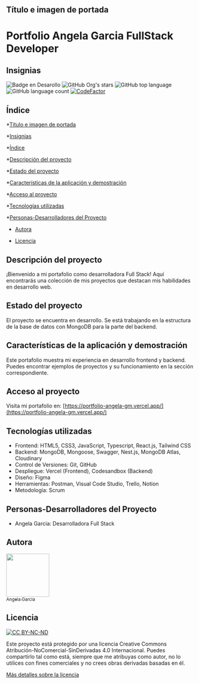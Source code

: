 ## Título e imagen de portada
<h1>Portfolio Angela Garcia FullStack Developer </h1>
<!-- Poner una imagen de portada aqui o logo -->


## Insignias

   ![Badge en Desarollo](https://img.shields.io/badge/STATUS-EN%20DESAROLLO-green)
   ![GitHub Org's stars](https://img.shields.io/github/stars/Angela-GM/portfolio-angela-gm)
   ![GitHub top language](https://img.shields.io/github/languages/top/Angela-GM/portfolio-angela-gm)
   ![GitHub language count](https://img.shields.io/github/languages/count/Angela-GM/portfolio-angela-gm)
   [![CodeFactor](https://www.codefactor.io/repository/github/angela-gm/portfolio-angela-gm/badge)](https://www.codefactor.io/repository/github/angela-gm/portfolio-angela-gm)











## Índice

*[Título e imagen de portada](#Título-e-imagen-de-portada)

*[Insignias](#insignias)

*[Índice](#índice)

*[Descripción del proyecto](#descripción-del-proyecto)

*[Estado del proyecto](#Estado-del-proyecto)

*[Características de la aplicación y demostración](#Características-de-la-aplicación-y-demostración)

*[Acceso al proyecto](#acceso-proyecto)

*[Tecnologías utilizadas](#tecnologías-utilizadas)

*[Personas-Desarrolladores del Proyecto](#personas-desarrolladores)


* [Autora](#autora)

* [Licencia](#licencia)


## Descripción del proyecto
¡Bienvenido a mi portafolio como desarrolladora Full Stack! Aquí encontrarás una colección de mis proyectos que destacan mis habilidades en desarrollo web.

## Estado del proyecto
El proyecto se encuentra en desarrollo. Se está trabajando en la estructura de la base de datos con MongoDB para la parte del backend.

## Características de la aplicación y demostración
Este portafolio muestra mi experiencia en desarrollo frontend y backend. Puedes encontrar ejemplos de proyectos y su funcionamiento en la sección correspondiente.
<!-- Estructura del proyecto y breve demostración -->

<!-- Ejecutar el comando en la raiz del proyecto  tree-extended -ignore="node_modules, dist, .git" -max=2 -->
<!-- https://github.com/rulyotano/tree-extended -->


## Acceso al proyecto
Visita mi portafolio en: [https://portfolio-angela-gm.vercel.app/](https://portfolio-angela-gm.vercel.app/)

## Tecnologías utilizadas

- Frontend: HTML5, CSS3, JavaScript, Typescript, React.js, Tailwind CSS
- Backend: MongoDB, Mongoose, Swagger, Nest.js, MongoDB Atlas, Cloudinary
- Control de Versiones: Git, GitHub
- Despliegue: Vercel (Frontend), Codesandbox (Backend)
- Diseño: Figma
- Herramientas: Postman, Visual Code Studio, Trello, Notion
- Metodología: Scrum
## Personas-Desarrolladores del Proyecto
- Angela Garcia: Desarrolladora Full Stack
## Autora

[<img src="https://avatars.githubusercontent.com/u/116819605?s=400&u=bae5f7e88a358d3fbbd2f0e8521dda9a57739c70&v=4" width=115><br><sub>Angela Garcia</sub>](https://github.com/Angela-GM)  

## Licencia



[![CC BY-NC-ND](https://licensebuttons.net/l/by-nc-nd/3.0/88x31.png)](http://creativecommons.org/licenses/by-nc-nd/3.0/)

Este proyecto está protegido por una licencia Creative Commons Atribución-NoComercial-SinDerivadas 4.0 Internacional. Puedes compartirlo tal como está, siempre que me atribuyas como autor, no lo utilices con fines comerciales y no crees obras derivadas basadas en él.

[Más detalles sobre la licencia](http://creativecommons.org/licenses/by-nc-nd/4.0/)

